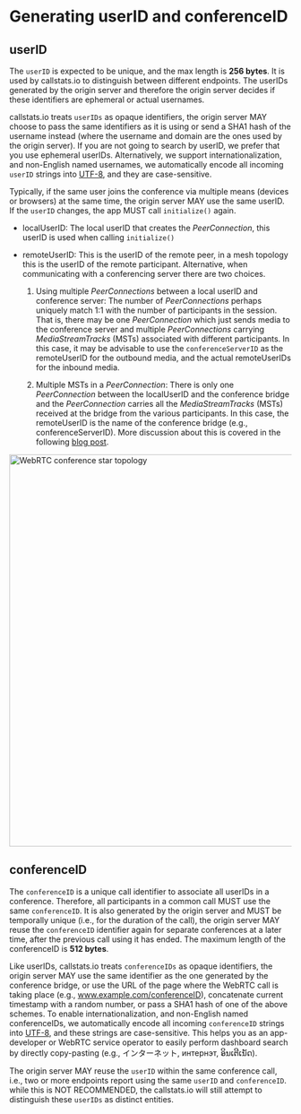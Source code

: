 
# Generating userID and conferenceID 

<!-- ## Obtaining the AppID and AppSecret -->

<!-- These are generated by [callstats.io]({{site.callstats.backend-url}}) -->
<!-- when the customer creates a new WebRTC application. -->

## userID

The `userID` is expected to be unique, and the max length is **256 bytes**. It is used by callstats.io to distinguish between different endpoints. The userIDs generated by the origin server and therefore the origin server decides if these identifiers are ephemeral or actual usernames.

callstats.io treats `userIDs` as opaque identifiers, the origin server MAY choose to pass the same identifiers as it is using or send a SHA1 hash of the username instead (where the username and domain are the ones used by the origin server). If you are not going to search by userID, we prefer that you use ephemeral userIDs.  Alternatively, we support internationalization, and non-English named usernames, we automatically encode all incoming `userID` strings into [UTF-8](https://en.wikipedia.org/wiki/UTF-8), and they are case-sensitive.

Typically, if the same user joins the conference via multiple means (devices or browsers) at the same time, the origin server MAY use the same userID. If the `userID` changes, the app MUST call `initialize()` again.

- localUserID: The local userID that creates the _PeerConnection_, this userID is used when calling `initialize()`

- remoteUserID: This is the userID of the remote peer, in a mesh topology this is the userID of the remote participant. Alternative, when communicating with a conferencing server there are two choices.

  1. Using multiple _PeerConnections_ between a local userID and conference server: The number of _PeerConnections_ perhaps uniquely match 1:1 with the number of participants in the session. That is, there may be one _PeerConnection_ which just sends media to the conference server and multiple _PeerConnections_ carrying _MediaStreamTracks_ (MSTs) associated with different participants. In this case, it may be advisable to use the `conferenceServerID` as the remoteUserID for the outbound media, and the actual remoteUserIDs for the inbound media.

  1. Multiple MSTs in a _PeerConnection_: There is only one _PeerConnection_ between the localUserID and the conference bridge and the _PeerConnection_ carries all the _MediaStreamTracks_ (MSTs) received at the bridge from the various participants. In this case, the remoteUserID is the name of the conference bridge (e.g., conferenceServerID). More discussion about this is covered in the following [blog post](/2015/07/17/api-update-handling-multiple-media-stream-tracks-callstats/).


<img src="/images/2015-mesh-conf-server.png" alt="WebRTC conference star topology" width="700"/>


## conferenceID

The `conferenceID` is a unique call identifier to associate all userIDs in a conference. Therefore, all participants in a common call MUST use the same `conferenceID`. It is also generated by the origin server and MUST be temporally unique (i.e., for the duration of the call), the origin server MAY reuse the `conferenceID` identifier again for separate conferences at a later time, after the previous call using it has ended. The maximum length of the conferenceID is **512 bytes**.

Like userIDs, callstats.io treats `conferenceIDs` as opaque identifiers, the origin server MAY use the same identifier as the one generated by the conference bridge, or use the URL of the page where the WebRTC call is taking place (e.g., www.example.com/conferenceID), concatenate current timestamp with a random number, or pass a SHA1 hash of one of the above schemes. To enable internationalization, and non-English named conferenceIDs, we automatically encode all incoming `conferenceID` strings into [UTF-8](https://en.wikipedia.org/wiki/UTF-8), and these strings are case-sensitive. This helps you as an app-developer or WebRTC service operator to easily perform dashboard search by directly copy-pasting (e.g., インターネット, интернэт, ອິນເຕີເນັດ).

The origin server MAY reuse the `userID` within the same conference call, i.e., two or more endpoints report using the same `userID` and `conferenceID`. while this is NOT RECOMMENDED, the callstats.io will still attempt to distinguish these `userIDs` as distinct entities.
